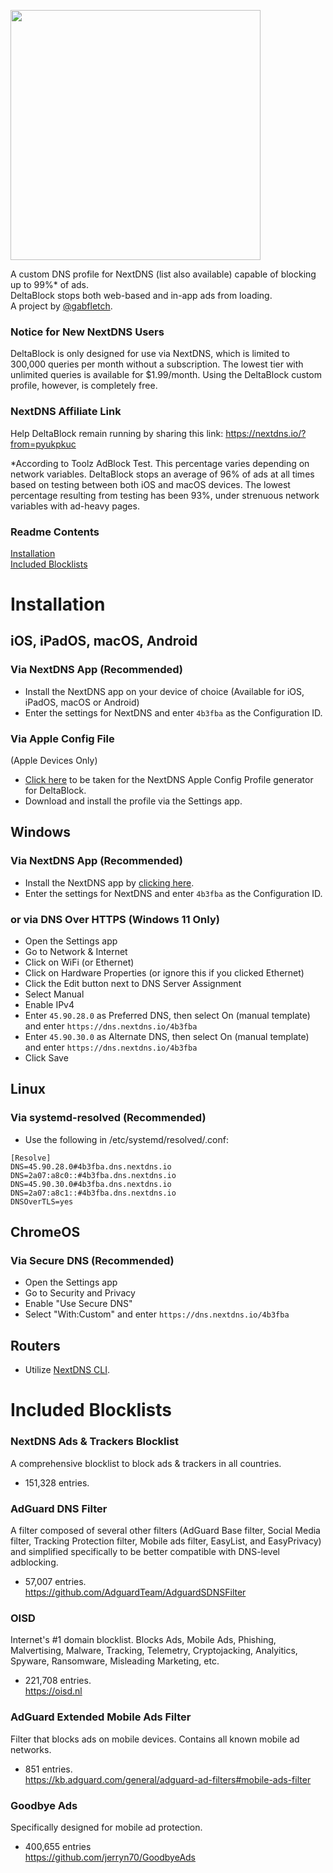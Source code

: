<img src="https://github.com/gabefletch/DeltaBlock/assets/38300939/02815979-f67d-4dee-8865-178973114236" width=400><br>


A custom DNS profile for NextDNS (list also available) capable of blocking up to 99%* of ads.<br>
DeltaBlock stops both web-based and in-app ads from loading.<br>
A project by [@gabfletch](https://github.com/gabefletch).<br>

### Notice for New NextDNS Users
DeltaBlock is only designed for use via NextDNS, which is limited to 300,000 queries per month without a subscription. The lowest tier with unlimited queries is available for $1.99/month. Using the DeltaBlock custom profile, however, is completely free.

### NextDNS Affiliate Link
Help DeltaBlock remain running by sharing this link:
https://nextdns.io/?from=pyukpkuc

*According to Toolz AdBlock Test. This percentage varies depending on network variables. DeltaBlock stops an average of 96% of ads at all times based on testing between both iOS and macOS devices. The lowest percentage resulting from testing has been 93%, under strenuous network variables with ad-heavy pages.<br>
### Readme Contents
[Installation](https://github.com/gabefletch/DeltaBlock#installation)<br>
[Included Blocklists](https://github.com/gabefletch/DeltaBlock#included-blocklists)<br>

# Installation
## iOS, iPadOS, macOS, Android
### Via NextDNS App (Recommended)
- Install the NextDNS app on your device of choice
(Available for iOS, iPadOS, macOS or Android)
- Enter the settings for NextDNS and enter `4b3fba` as the Configuration ID.
### Via Apple Config File
(Apple Devices Only)
- [Click here](https://apple.nextdns.io/?profile=4b3fba) to be taken for the NextDNS Apple Config Profile generator for DeltaBlock.
- Download and install the profile via the Settings app.
## Windows
### Via NextDNS App (Recommended)
- Install the NextDNS app by [clicking here](https://nextdns.io/download/windows/stable).
- Enter the settings for NextDNS and enter `4b3fba` as the Configuration ID.
### or via DNS Over HTTPS (Windows 11 Only)
- Open the Settings app
- Go to Network & Internet
- Click on WiFi (or Ethernet)
- Click on Hardware Properties (or ignore this if you clicked Ethernet)
- Click the Edit button next to DNS Server Assignment
- Select Manual
- Enable IPv4
- Enter `45.90.28.0` as Preferred DNS, then select On (manual template) and enter `https://dns.nextdns.io/4b3fba`
- Enter `45.90.30.0` as Alternate DNS, then select On (manual template) and enter `https://dns.nextdns.io/4b3fba`
- Click Save
## Linux
### Via systemd-resolved (Recommended)
- Use the following in /etc/systemd/resolved/.conf:<br>
```
[Resolve]
DNS=45.90.28.0#4b3fba.dns.nextdns.io
DNS=2a07:a8c0::#4b3fba.dns.nextdns.io
DNS=45.90.30.0#4b3fba.dns.nextdns.io
DNS=2a07:a8c1::#4b3fba.dns.nextdns.io
DNSOverTLS=yes
```

## ChromeOS
### Via Secure DNS (Recommended)
- Open the Settings app
- Go to Security and Privacy
- Enable "Use Secure DNS"
- Select "With:Custom" and enter `https://dns.nextdns.io/4b3fba`

## Routers
- Utilize [NextDNS CLI](https://github.com/nextdns/nextdns/wiki).

# Included Blocklists
### NextDNS Ads & Trackers Blocklist
A comprehensive blocklist to block ads & trackers in all countries.<br>
- 151,328 entries.<br>
### AdGuard DNS Filter
A filter composed of several other filters (AdGuard Base filter, Social Media filter, Tracking Protection filter, Mobile ads filter, EasyList, and EasyPrivacy) and simplified specifically to be better compatible with DNS-level adblocking.<br>
- 57,007 entries.<br>
https://github.com/AdguardTeam/AdguardSDNSFilter
### OISD
Internet's #1 domain blocklist. Blocks Ads, Mobile Ads, Phishing, Malvertising, Malware, Tracking, Telemetry, Cryptojacking, Analyitics, Spyware, Ransomware, Misleading Marketing, etc.
- 221,708 entries. <br>
https://oisd.nl
### AdGuard Extended Mobile Ads Filter
Filter that blocks ads on mobile devices. Contains all known mobile ad networks.
- 851 entries.<br>
https://kb.adguard.com/general/adguard-ad-filters#mobile-ads-filter
### Goodbye Ads
Specifically designed for mobile ad protection.
- 400,655 entries<br>
  https://github.com/jerryn70/GoodbyeAds
